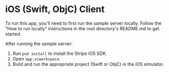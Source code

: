 # iOS (Swift, ObjC) Client

To run this app, you'll need to first run the sample server locally.
Follow the "How to run locally" instructions in the root directory's README.md to get started.

After running the sample server:

1. Run `pod install` to install the Stripe iOS SDK.
2. Open `app.xcworkspace`.
3. Build and run the appropriate project (Swift or ObjC) in the iOS simulator.
